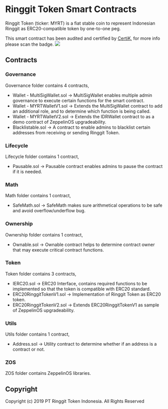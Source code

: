 # Ringgit Token Smart Contracts
Ringgit Token (ticker: MYRT) is a fiat stable coin to represent Indonesian Ringgit as ERC20-compatible token by one-to-one peg.

This smart contract has been audited and certified by [CertiK](https://certik.org/), for more info please scan the badge.
![](https://Ringgittoken.com/static/images/badge/certik.png)

## Contracts
### Governance
Governance folder contains 4 contracts, 
 - Wallet - MultiSigWallet.sol -> MultiSigWallet enables multiple admin governance to execute certain functions for the smart contract.
 - Wallet - MYRTWalletV1.sol -> Extends the MultiSigWallet contract to add an additional role, and to determine which function is being called.
 -  Wallet - MYRTWalletV2.sol -> Extends the IDRWallet contract to as a demo contract of ZeppelinOS upgradeability.
 - Blacklistable.sol -> A contract to enable admins to blacklist certain addresses from receiving or sending Ringgit Token.

### Lifecycle
Lifecycle folder contains 1 contract, 
 - Pausable.sol -> Pausable contract enables admins to pause the contract if it is needed.

### Math
Math folder contains 1 contract, 
 - SafeMath.sol -> SafeMath makes sure arithmetical operations to be safe and avoid overflow/underflow bug.

### Ownership
Ownership folder contains 1 contract, 
 - Ownable.sol -> Ownable contract helps to determine contract owner that may execute critical contract functions.

### Token
Token folder contains 3 contracts, 
 - IERC20.sol -> ERC20 Interface, contains required functions to be implemented so that the token is compatible with ERC20 standard.
 - ERC20RinggitTokenV1.sol -> Implementation of Ringgit Token as ERC20 token.
 - ERC20RinggitTokenV2.sol -> Extends ERC20RinggitTokenV1 as sample of ZeppelinOS upgradeability.

### Utils
Utils folder contains 1 contract, 
 - Address.sol -> Utility contract to determine whether if an address is a contract or not.

### ZOS
ZOS folder contains ZeppelinOS libraries.

## Copyright

Copyright (c) 2019 PT Ringgit Token Indonesia. All Rights Reserved
